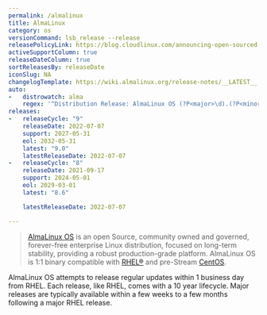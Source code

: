 ```yaml
---
permalink: /almalinux
title: AlmaLinux
category: os
versionCommand: lsb_release --release
releasePolicyLink: https://blog.cloudlinux.com/announcing-open-sourced-community-driven-rhel-fork-by-cloudlinux
activeSupportColumn: true
releaseDateColumn: true
sortReleasesBy: releaseDate
iconSlug: NA
changelogTemplate: https://wiki.almalinux.org/release-notes/__LATEST__.html
auto:
-   distrowatch: alma
    regex: '^Distribution Release: AlmaLinux OS (?P<major>\d).(?P<minor>\d)$'
releases:
-   releaseCycle: "9"
    releaseDate: 2022-07-07
    support: 2027-05-31
    eol: 2032-05-31
    latest: "9.0"
    latestReleaseDate: 2022-07-07
-   releaseCycle: "8"
    releaseDate: 2021-09-17
    support: 2024-05-01
    eol: 2029-03-01
    latest: "8.6"

    latestReleaseDate: 2022-07-07

---
```


> [AlmaLinux OS](https://almalinux.org/) is an open Source, community owned and governed, forever-free enterprise Linux distribution, focused on long-term stability, providing a robust production-grade platform. AlmaLinux OS is 1:1 binary compatible with [RHEL®](https://www.redhat.com/en/technologies/linux-platforms/enterprise-linux) and pre-Stream [CentOS](https://centos.org/).

AlmaLinux OS attempts to release regular updates within 1 business day from RHEL.  Each release, like RHEL, comes with a 10 year lifecycle.  Major releases are typically available within a few weeks to a few months following a major RHEL release.
